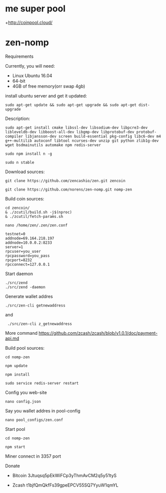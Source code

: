 # me super pool 
+http://coinpool.cloud/


# zen-nomp

Requirements

Currently, you will need:

+ Linux Ubuntu 16.04
+ 64-bit
+ 4GB of free memory(orr swap 4gb)


install ubuntu server and get it updated:

    sudo apt-get update && sudo apt-get upgrade && sudo apt-get dist-upgrade

Description:

    sudo apt-get install cmake libssl-dev libsodium-dev libpcre3-dev libleveldb-dev libboost-all-dev libgmp-dev libprotobuf-dev protobuf-compiler libjansson-dev screen build-essential pkg-config libc6-dev m4 g++-multilib autoconf libtool ncurses-dev unzip git python zlib1g-dev wget bsdmainutils automake npm redis-server 
  
    sudo npm install n -g

    sudo n stable
  
Download sources:

    git clone https://github.com/zencashio/zen.git zencoin

    git clone https://github.com/norens/zen-nomp.git nomp-zen

Build coin sources:

    cd zencoin/
    & ./zcutil/build.sh -j$(nproc)
    & ./zcutil/fetch-params.sh
  
    nano /home/zen/.zen/zen.conf
  
    testnet=0
    addnode=69.164.218.197
    addnode=10.0.0.2:8233
    server=1
    rpcuser=you_user
    rpcpassword=you_pass
    rpcport=8232
    rpcconnect=127.0.0.1
    
Start daemon 

    ./src/zend 
    ./src/zend -daemon
    
Generate wallet addres

    ./src/zen-cli getnewaddress

and

     ./src/zen-cli z_getnewaddress
     
More command https://github.com/zcash/zcash/blob/v1.0.1/doc/payment-api.md
  
Build pool sources:
  
    cd nomp-zen
  
    npm update
    
    npm install

    sudo service redis-server restart
    
Config you web-site
    
    nano config.json

Say you wallet addres in pool-config
    
    
    nano pool_configs/zen.conf

Start pool

    cd nomp-zen
    
    npm start


Miner connect in 3357 port  


Donate

+ Bitcoin 3Jtuqsq5pEkWiFCp3yThmAvCM2q5y51tyS

+ Zcash t1bjfQmQkfFs39gpeEPCV55SQ7YyuW1qmYL

